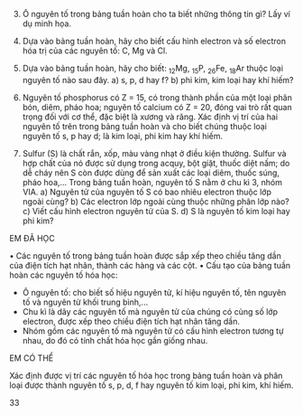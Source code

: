 3. Ô nguyên tố trong bảng tuần hoàn cho ta biết những thông tin gì? Lấy ví dụ minh họa.

4. Dựa vào bảng tuần hoàn, hãy cho biết cấu hình electron và số electron hóa trị của các nguyên tố: C, Mg và Cl.

5. Dựa vào bảng tuần hoàn, hãy cho biết: $_12$Mg, $_15$P, $_26$Fe, $_18$Ar thuộc loại nguyên tố nào sau đây.
   a) s, p, d hay f?                b) phi kim, kim loại hay khí hiếm?

6. Nguyên tố phosphorus có Z = 15, có trong thành phần của một loại phân bón, diêm, pháo hoa; nguyên tố calcium có Z = 20, đóng vai trò rất quan trọng đối với cơ thể, đặc biệt là xương và răng. Xác định vị trí của hai nguyên tố trên trong bảng tuần hoàn và cho biết chúng thuộc loại nguyên tố s, p hay d; là kim loại, phi kim hay khí hiếm.

7. Sulfur (S) là chất rắn, xốp, màu vàng nhạt ở điều kiện thường. Sulfur và hợp chất của nó được sử dụng trong acquy, bột giặt, thuốc diệt nấm; do dễ cháy nên S còn được dùng để sản xuất các loại diêm, thuốc súng, pháo hoa,... Trong bảng tuần hoàn, nguyên tố S nằm ở chu kì 3, nhóm VIA.
   a) Nguyên tử của nguyên tố S có bao nhiêu electron thuộc lớp ngoài cùng?
   b) Các electron lớp ngoài cùng thuộc những phân lớp nào?
   c) Viết cấu hình electron nguyên tử của S.
   d) S là nguyên tố kim loại hay phi kim?

EM ĐÃ HỌC

• Các nguyên tố trong bảng tuần hoàn được sắp xếp theo chiều tăng dần của điện tích hạt nhân, thành các hàng và các cột.
• Cấu tạo của bảng tuần hoàn các nguyên tố hóa học:
- Ô nguyên tố: cho biết số hiệu nguyên tử, kí hiệu nguyên tố, tên nguyên tố và nguyên tử khối trung bình,...
- Chu kì là dãy các nguyên tố mà nguyên tử của chúng có cùng số lớp electron, được xếp theo chiều điện tích hạt nhân tăng dần.
- Nhóm gồm các nguyên tố mà nguyên tử có cấu hình electron tương tự nhau, do đó có tính chất hóa học gần giống nhau.

EM CÓ THỂ

Xác định được vị trí các nguyên tố hóa học trong bảng tuần hoàn và phân loại được thành nguyên tố s, p, d, f hay nguyên tố kim loại, phi kim, khí hiếm.

33